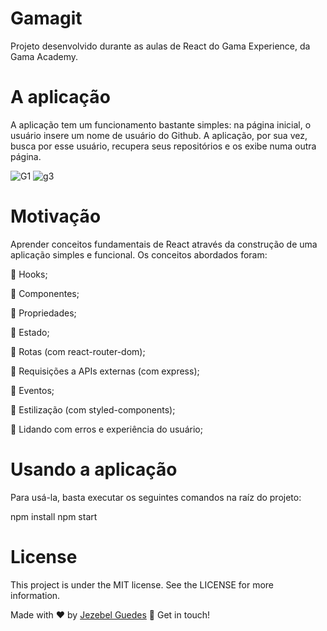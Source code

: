 # Gamagit

<p>Projeto desenvolvido durante as aulas de React do Gama Experience, da Gama Academy.</p> 
<h1>A aplicação</h1>

<p>A aplicação tem um funcionamento bastante simples: na página inicial, o usuário insere um nome de usuário do Github. A aplicação, por sua vez, busca por esse usuário, recupera seus repositórios e os exibe numa outra página.</p>

![G1](https://user-images.githubusercontent.com/75287031/130532645-6c714333-8765-4d10-863c-26aa35e876c4.png)
![g3](https://user-images.githubusercontent.com/75287031/130532711-9c4931ca-37b3-4319-9116-27867fc0f5c4.png)





<h1>Motivação</h1>
<p>Aprender conceitos fundamentais de React através da construção de uma aplicação simples e funcional. Os conceitos abordados foram: </p>
<p>🔹 Hooks;</p>
<p>🔹 Componentes;</p>
<p>🔹 Propriedades;</p>
<p>🔹 Estado;</p>
<p>🔹 Rotas (com react-router-dom);</p>
<p>🔹 Requisições a APIs externas (com express);</p>
<p>🔹 Eventos;</p>
<p>🔹 Estilização (com styled-components);</p>
<p>🔹 Lidando com erros e experiência do usuário;</p>

<h1>Usando a aplicação</h1>
<p>Para usá-la, basta executar os seguintes comandos na raíz do projeto:</p>
npm install
npm start

<h1>License</h1>
<p>This project is under the MIT license. See the LICENSE for more information.</p>

Made with ♥ by [Jezebel Guedes](https://www.linkedin.com/in/jezebel-guedes/) 👋 Get in touch!



